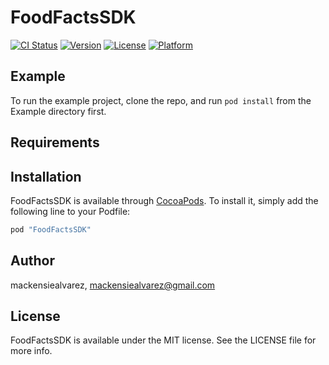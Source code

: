# FoodFactsSDK

[![CI Status](http://img.shields.io/travis/mackensiealvarez/FoodFactsSDK.svg?style=flat)](https://travis-ci.org/mackensiealvarez/FoodFactsSDK)
[![Version](https://img.shields.io/cocoapods/v/FoodFactsSDK.svg?style=flat)](http://cocoapods.org/pods/FoodFactsSDK)
[![License](https://img.shields.io/cocoapods/l/FoodFactsSDK.svg?style=flat)](http://cocoapods.org/pods/FoodFactsSDK)
[![Platform](https://img.shields.io/cocoapods/p/FoodFactsSDK.svg?style=flat)](http://cocoapods.org/pods/FoodFactsSDK)

## Example

To run the example project, clone the repo, and run `pod install` from the Example directory first.

## Requirements

## Installation

FoodFactsSDK is available through [CocoaPods](http://cocoapods.org). To install
it, simply add the following line to your Podfile:

```ruby
pod "FoodFactsSDK"
```

## Author

mackensiealvarez, mackensiealvarez@gmail.com

## License

FoodFactsSDK is available under the MIT license. See the LICENSE file for more info.
